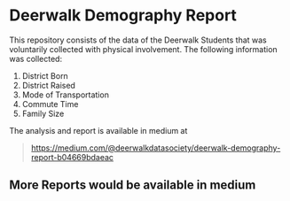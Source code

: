 ﻿# Deerwalk Demography Report

This repository consists of the data of the Deerwalk Students that was voluntarily collected with physical involvement.
The following information was collected:

1. District Born
2. District Raised
3. Mode of Transportation
4. Commute Time
5. Family Size

The analysis and report is available in medium at
>https://medium.com/@deerwalkdatasociety/deerwalk-demography-report-b04669bdaeac

## More Reports would be available in medium